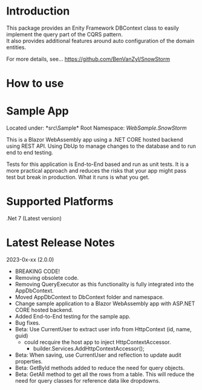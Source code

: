 # Introduction 

This package provides an Enity Framework DBContext class to easily implement the query part of the CQRS pattern.  
It also provides additional features around auto configuration of the domain entities.

For more details, see...
https://github.com/BenVanZyl/SnowStorm

# How to use

# Sample App

Located under: *src\Sample\*
Root Namespace: *WebSample.SnowStorm* 

This is a Blazor WebAssembly app using a .NET CORE hosted backend using REST API.
Using DbUp to manage changes to the database and to run end to end testing.

Tests for this application is End-to-End based and run as unit tests.  It is a more practical approach and reduces the risks that your app might pass test but break in production.  What it runs is what you get.


# Supported Platforms
.Net 7 (Latest version) 

# Latest Release Notes

2023-0x-xx (2.0.0)
 - BREAKING CODE!
 - Removing obsolete code.
 - Removing QueryExecutor as this functionality is fully integrated into the AppDbContext.
 - Moved AppDbContext to DbContext folder and namespace.
 - Change sample application to a Blazor WebAssembly app with ASP.NET CORE hosted backend.
 - Added End-to-End testing for the sample app. 
 - Bug fixes.
 - Beta: Use CurrentUser to extract user info from HttpContext (id, name, guid)
   - could recquire the host app to inject HttpContextAccessor.
     - builder.Services.AddHttpContextAccessor();
 - Beta: When saving, use CurrentUser and reflection to update audit properties. 
 - Beta: GetById<T> methods added to reduce the need for query objects.
 - Beta: GetAll<T> method to get all the rows from a table.  This will reduce the need for query classes for reference data like dropdowns.